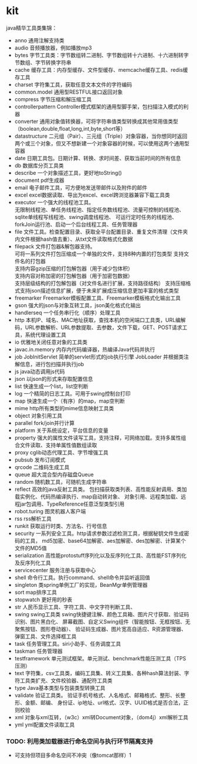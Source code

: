 # kit
java精华工具类集锦：

- anno 通用注解支持类
- audio 音频播放器，例如播放mp3
- bytes 字节工具类：字节数组转二进制、字节数组转十六进制、十六进制转字节数组、字节转换字符串
- cache 缓存工具：内存型缓存、文件型缓存、memcache缓存工具、redis缓存工具
- charset 字符集工具，获取任意文本文件的字符编码
- common.model 通用型RESTFUL接口返回对象
- compress 字节压缩和解压缩工具
- controllerpattern Controller模式框架的通用型脚手架，包扫描注入模式的利器
- converter 通用对象值转换器，可将字符串值类型转换成其他常用值类型（boolean,double,float,long,int,byte,short等）
- datastructure 二元组（Pair）、三元组（Triple）对象容器，当你想同时返回两个或三个对象，但又不想新建一个对象容器的时候，可以使用这两个通用型容器
- date 日期工具包。日期计算、转换、求时间差、获取当前时间的所有信息
- db 数据库分页工具类
- describe 一个对象描述工具，更好地toString()
- document pdf生成器
- email 电子邮件工具，可方便地发送带邮件以及附件的邮件
- excel  excel数据读取、导出为excel、excel跨浏览器兼容下载工具类
- executor 一个强大的线程池工具。  
无限制线程池、单任务线程池、指定任务数线程池、流量可控制的线程池、
sqlite单线程写线程池、swing调度线程池、
可运行定时任务的线程池、forkJoin运行池、启动一个后台线程工具、任务管理器
- file 文件工具。检查配置目录、获取全平台配置目录、重复文件清理（文件夹内文件根据hash值去重）、从txt文件读取格式化数据
- filepack 文件打包器&解包器支持。  
    可将一系列文件打包压缩成一个单独的文件，支持8种内置的打包类型
	支持文件名的打包器  
	支持内容gzip压缩的打包解包器（用于减少包体积）  
	支持内容对称加密的打包解包器（用于加密包数据）  
	支持层级结构的打包解包器（对文件名进行扩展，支持路径结构）
	支持压缩格式支持json描述信息扩展，便于未来扩展成压缩信息更加丰富的格式类型
- freemarker Freemarker模板配置工具、Freemarker模板格式化输出工具
- gson 强大的json与对象互转工具，json美化格式化输出
- handlerseq 一个任务串行化（顺序）处理工具
- http 本机IP、域名、MAC地址获取，查找本机的空闲端口工具类，URL编解码，URL参数解析、URL参数提取、去参数，文件下载，GET、POST请求工具，系统代理设置工具
- io 优雅地关闭任意对象的工具类
- javac.in.memory 内存内代码编译器，热编译Java代码并执行
- job
    JobInitServlet 简单的servlet形式的job执行引擎
    JobLoader  并根据类注解信息，进行包扫描并执行job
- js java动态调用js代码
- json 以json的形式来存取配置信息
- list 快速生成一个list，list空判断
- log 一个精简的日志工具。可用于swing控制台打印
- map 快速生成一个（有序）的map，map空判断
- mime http所有类型的mime信息映射工具类
- object 对象引用工具
- parallel fork/join并行计算
- platform 关于系统设定，平台信息的变量
- property 强大的属性文件读写工具，支持注释，可网络加载。支持多属性组合文件读取、支持单属性值数组读取
- proxy cglib动态代理工具、字节增强工具
- pubsub 发布订阅模式
- qrcode 二维码生成工具
- queue  超大混合型内存磁盘Queue
- random 随机数工具，可随机生成字符串
- reflect 高效的java反射工具类。
包扫描获取类列表、高性能反射调用、类加载实例化、代码热编译执行、map自动转对象、
对象引用、远程类加载、远程jar包调用、TypeReference任意泛型类型引用
- robot.turing 图灵机器人客户端
- rss rss解析工具
- runkit 获取运行时类、方法名、行号信息
- security 一系列安全工具。http请求参数过滤检测工具，根据秘钥文件生成密码的工具，
md5加密、base64加解密、aes加解密、des加解密、计算某个文件的MD5值
- serialization 高性能protostuff序列化以及反序列化工具、高性能FST序列化及反序列化工具
- servicecenter 服务注册与获取中心
- shell  命令行工具。执行command、shell命令并监听返回值
- singleton 类spring单例工厂的实现，BeanMgr单例管理器
- sort map排序工具
- stopwatch 更好用的秒表
- str 人民币显示工具、字符工具、中文字符判断工具、
- swing swing工具类
swing快捷键注解、颜色工具箱、图片尺寸获取、验证码识别、图片黑白化、
屏幕截图、自定义Swing组件（智能按钮、无框按钮、无聚焦按钮、图形卷动器）、
验证码生成器、图片宽高自适应、R资源管理器、弹窗工具、文件选择框工具
- task  任务管理工具。siri小助手、任务调度工具
- taskman 任务管理器
- testframework 单元测试框架。单元测试、benchmark性能压测工具（TPS压测）
- text 字符集，csv工具类，编码工具集、转义工具集、各种hash算法封装、字符工具类扩充、文件校验器、通配符工具类
- type Java基本类型与包装类型转换工具
- validate 验证工具类。 验证手机号格式、人名格式、邮箱格式、整形、长整形、金额、邮编、
身份证、ip地址、url格式、汉字、UUID格式是否合法，正则校验
- xml 对象与xml互转，（w3c）xml转Document对象，（dom4j）xml解析工具
- yml yml配置文件读取工具

### TODO: 利用类加载器进行命名空间与执行环节隔离支持
- 可支持但项目多命名空间不冲突（像tomcat那样）1